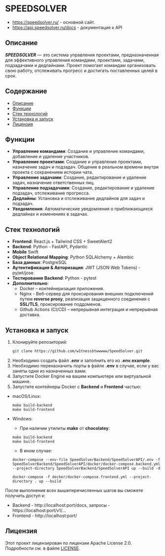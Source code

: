 # SPEEDSOLVER


- https://speedsolver.ru/ - основной сайт.
- https://api.speedsolver.ru/docs - документация к API

## Описание

***SPEEDSOLVER*** — это система управления проектами, предназначенная для эффективного управления командами, проектами, задачами, подзадачами и дедлайнами. Проект помогает командам организовать свою работу, отслеживать прогресс и достигать поставленных целей в срок.

## Содержание

- [Описание](#описание)
- [Функции](#функции)
- [Стек технологий](#стек-технологий)
- [Установка и запуск](#установка)
- [Лицензия](#лицензия)

## Функции

- **Управление командами**: Создание и управление командами, добавление и удаление участников.
- **Управление проектами**: Создание и управление проектами, назначение задач и подзадач. Общение в реальном времени внутри проекта с сохранением истории чата.
- **Управление задачами**: Создание, редактирование и удаление задач, назначение ответственных лиц.
- **Управление подзадачами**: Создание, редактирование и удаление подзадач, отслеживание прогресса.
- **Дедлайны**: Установка и отслеживание дедлайнов для задач и подзадач.
- **Уведомления**: Автоматические уведомления о приближающихся дедлайнах и изменениях в задачах.

## Стек технологий

- **Frontend**: React.js + Tailwind CSS + SweetAlert2
- **Backend**: Python - FastAPI, Pydantic
- **Mobile** Swift
- **Object Relational Mapping**: Python SQLAlchemy + Alembic
- **База данных**: PostgreSQL
- **Аутентификация & Авторизация**: JWT (JSON Web Tokens) - pyjwt/jose
- **Тестирование Backend**: Python - pytest
- **Дополнительно**:
   - Docker – контейнеризация приложения.
   - Nginx - Веб-сервер для проксирования внешних подключений путем **reverse proxy**, реализация защищенного соединения с **SSL/TLS**, проксирование поддоменов.
   - Github Actions (CI/CD) – непрерывная интеграция и непрерывная доставка.

## Установка и запуск

1. Клонируйте репозиторий:
   ```bash
   git clone https://github.com/w1tnessbtwwwww/SpeedSolver.git
2. Необходимо создать файл **.env** и заполнить его из **.env.example**.
3. Необходимо переназначить порты в файле **.env** в случае, если у вас заняты одни из назначенных вами.
4. Запустите Docker Engine на вашем компьютере или виртуальной машине.
5. Запустите контейнеры Docker с **Backend** и **Frontend** частью:
- macOS/Linux:
   ```shell
   make build-backend
   make build-frontend
   ```
   
- Windows:
  - При наличии утилиты **make** от **chocolatey**:
   ```shell
   make build-backend
   make build-frontend
   ```
   - В ином случае:
   ```shell
   docker-compose --env-file SpeedSolverBackend/SpeedSolverAPI/.env -f SpeedSolverBackend/SpeedSolverAPI/docker/docker-compose.backend.yml --project-directory SpeedSolverBackend/SpeedSolverAPI up --build -d

   docker-compose -f docker/docker-compose.frontend.yml --project-directory . up --build
   ```
После выполнения всех вышеперечисленных шагов вы сможете получить доступ к:
   - Backend - http://localhost:port/docs, запросы - https://localhost:port/v1/...
   - Frontend - http://localhost:port/

## Лицензия
Этот проект лицензирован по лицензии Apache License 2.0. Подробности см. в файле [LICENSE](https://github.com/w1tnessbtwwwww/SpeedSolver/blob/master/LICENSE).